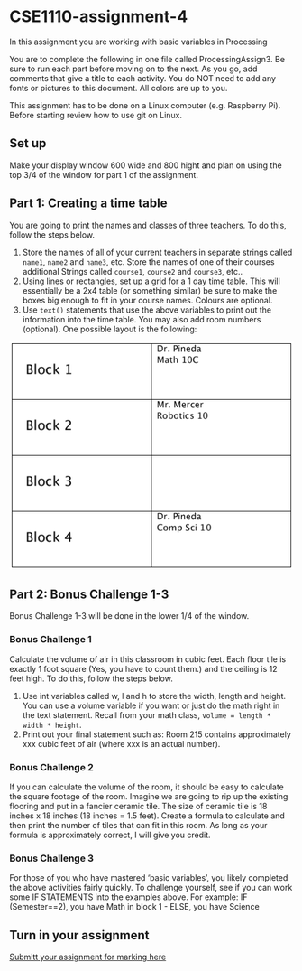 # CSE1110-assignment-4
In this assignment you are working with basic variables in Processing

You are to complete the following in one  file called ProcessingAssign3.  Be sure to run each part before moving on to the next.  As you go, add comments that give a title to each activity. You do NOT need to add any fonts or pictures to this document.  All colors are up to you.

This assignment has to be done on a Linux computer (e.g. Raspberry Pi). Before starting review how to use git on Linux.

## Set up
Make your display window 600 wide and 800 hight and plan on using the top  3/4 of the window for part 1 of the assignment.

## Part 1: Creating a time table
You are going to print the names and classes of three teachers.  To do this, follow  the steps below.

1. Store the names of all of your current teachers in separate strings called ```name1```, ```name2``` and ```name3```, etc.  Store the names of one of their courses additional Strings called ```course1```, ```course2``` and ```course3```, etc..  
2. Using lines or rectangles, set up a grid for a 1 day time table. This will essentially be a 2x4 table (or something similar) be sure to make the boxes big enough to fit in your course names. Colours are optional.
3. Use ```text()``` statements that use the above variables to print out the information into the time table. You may also add room numbers (optional). One possible layout is the following:

![timetable.png](timetable.png)

## Part 2: Bonus Challenge 1-3
Bonus Challenge 1-3 will be done in the lower 1/4 of the window.

### Bonus Challenge 1
Calculate the volume of air in this classroom in cubic feet. Each floor tile is exactly 1 foot square  (Yes, you have to count them.) and the ceiling is 12 feet high. To do this, follow  the steps below.

1. Use int variables called w, l and h to store the width, length and height. You can use a volume variable if you want or just do the math right in the text statement. Recall from your math class, ```volume = length * width * height```.
2. Print out your final statement such as: Room 215 contains approximately xxx cubic feet of air (where xxx is an actual number).

### Bonus Challenge 2
If you can calculate the volume of the room, it should be easy to calculate the square footage of the room. Imagine we are going to rip up the existing flooring and put in a fancier ceramic tile. The size of ceramic tile is 18 inches x 18 inches (18 inches = 1.5 feet).  Create a formula to calculate and then print the number of tiles that can fit in this room.  As long as your formula is approximately correct, I will give you credit.

### Bonus Challenge 3
For those of you who have mastered ‘basic variables’, you likely completed the above activities fairly quickly. To challenge yourself, see if you can work some IF STATEMENTS into the examples above. For example: IF (Semester==2), you have Math in block 1 - ELSE, you have Science

## Turn in your assignment
[Submitt your assignment for marking here](https://docs.google.com/a/epsb.ca/forms/d/e/1FAIpQLSdnnOUlwawWq9wmrKJZH40JlfNuSE8QaFGsJ_6OlzZle7m3MA/viewform)
